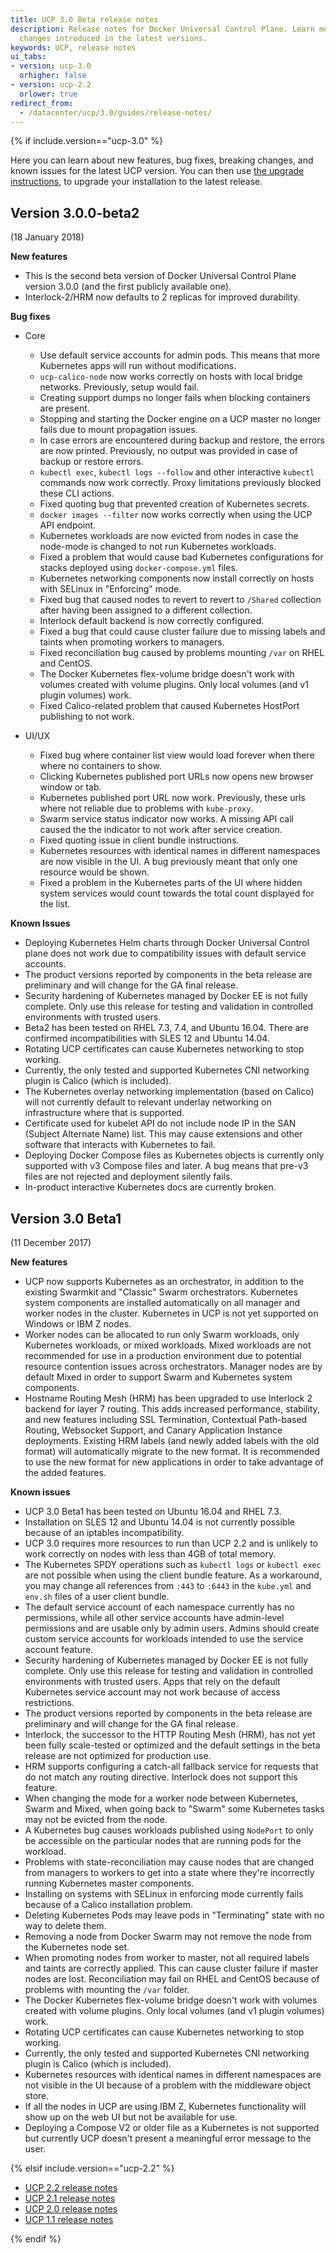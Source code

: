 ```yaml
---
title: UCP 3.0 Beta release notes
description: Release notes for Docker Universal Control Plane. Learn more about the
  changes introduced in the latest versions.
keywords: UCP, release notes
ui_tabs:
- version: ucp-3.0
  orhigher: false
- version: ucp-2.2
  orlower: true
redirect_from:
  - /datacenter/ucp/3.0/guides/release-notes/
---
```

{% if include.version=="ucp-3.0" %}

Here you can learn about new features, bug fixes, breaking changes, and
known issues for the latest UCP version.
You can then use [the upgrade instructions](admin/install/upgrade.md), to
upgrade your installation to the latest release.

## Version 3.0.0-beta2

(18 January 2018)

**New features**

* This is the second beta version of Docker Universal Control Plane version
  3.0.0 (and the first publicly available one).
* Interlock-2/HRM now defaults to 2 replicas for improved durability.

**Bug fixes**

* Core
  * Use default service accounts for admin pods. This means that more Kubernetes
  apps will run without modifications.
  * `ucp-calico-node` now works correctly on hosts with local bridge networks.
  Previously, setup would fail.
  * Creating support dumps no longer fails when blocking containers are present.
  * Stopping and starting the Docker engine on a UCP master no longer fails due
  to mount propagation issues.
  * In case errors are encountered during backup and restore, the errors are
  now printed. Previously, no output was provided in case of backup or restore
  errors.
  * `kubectl exec`, `kubectl logs --follow` and other interactive `kubectl`
  commands now work correctly. Proxy limitations previously blocked these CLI actions.
  * Fixed quoting bug that prevented creation of Kubernetes secrets.
  * `docker images --filter` now works correctly when using the UCP API endpoint.
  * Kubernetes workloads are now evicted from nodes in case the node-mode is
  changed to not run Kubernetes workloads.
  * Fixed a problem that would cause bad Kubernetes configurations for stacks
  deployed using `docker-compose.yml` files.
  * Kubernetes networking components now install correctly on hosts with SELinux
  in "Enforcing" mode.
  * Fixed bug that caused nodes to revert to revert to `/Shared` collection after
  having been assigned to a different collection.
  * Interlock default backend is now correctly configured.
  * Fixed a bug that could cause cluster failure due to missing labels and taints
  when promoting workers to managers.
  * Fixed reconciliation bug caused by problems mounting `/var` on RHEL and CentOS.
  * The Docker Kubernetes flex-volume bridge doesn't work with volumes created
  with volume plugins. Only local volumes (and v1 plugin volumes) work.
  * Fixed Calico-related problem that caused Kubernetes HostPort publishing to
  not work.

* UI/UX
  * Fixed bug where container list view would load forever when there where no
  containers to show.
  * Clicking Kubernetes published port URLs now opens new browser window or tab.
  * Kubernetes published port URL now work. Previously, these urls where not
  reliable due to problems with `kube-proxy`.
  * Swarm service status indicator now works. A missing API call caused the the
  indicator to not work after service creation.
  * Fixed quoting issue in client bundle instructions.
  * Kubernetes resources with identical names in different namespaces are now
  visible in the UI. A bug previously meant that only one resource would be shown.
  * Fixed a problem in the Kubernetes parts of the UI where hidden system
  services would count towards the total count displayed for the list.

**Known Issues**

* Deploying Kubernetes Helm charts through Docker Universal Control plane does
not work due to compatibility issues with default service accounts.
* The product versions reported by components in the beta release are preliminary
and will change for the GA final release.
* Security hardening of Kubernetes managed by Docker EE is not fully complete.
Only use this release for testing and validation in controlled environments with
trusted users.
* Beta2 has been tested on RHEL 7.3, 7.4, and Ubuntu 16.04. There are confirmed
incompatibilities with SLES 12 and Ubuntu 14.04.
* Rotating UCP certificates can cause Kubernetes networking to stop working.
* Currently, the only tested and supported Kubernetes CNI networking plugin is
Calico (which is included).
* The Kubernetes overlay networking implementation (based on Calico) will not
currently default to relevant underlay networking on infrastructure where that
is supported.
* Certificate used for kubelet API do not include node IP in the SAN
(Subject Alternate Name) list. This may cause extensions and other software that
interacts with Kubernetes to fail.
* Deploying Docker Compose files as Kubernetes objects is currently only
supported with v3 Compose files and later. A bug means that pre-v3 files are not
rejected and deployment silently fails.
* In-product interactive Kubernetes docs are currently broken.

## Version 3.0 Beta1

(11 December 2017)

**New features**

* UCP now supports Kubernetes as an orchestrator, in addition to the existing
Swarmkit and "Classic" Swarm orchestrators. Kubernetes system components are
installed automatically on all manager and worker nodes in the cluster.
Kubernetes in UCP is not yet supported on Windows or IBM Z nodes.
* Worker nodes can be allocated to run only Swarm workloads, only Kubernetes
workloads, or mixed workloads. Mixed workloads are not recommended for use in
a production environment due to potential resource contention issues across
orchestrators. Manager nodes are by default Mixed in order to support Swarm
and Kubernetes system components.
* Hostname Routing Mesh (HRM) has been upgraded to use Interlock 2 backend for
layer 7 routing. This adds increased performance, stability, and new features
including SSL Termination, Contextual Path-based Routing, Websocket Support,
and Canary Application Instance deployments. Existing HRM labels (and newly
added labels with the old format) will automatically migrate to the new format.
It is recommended to use the new format for new applications in order to take
advantage of the added features.

**Known issues**

* UCP 3.0 Beta1 has been tested on Ubuntu 16.04 and RHEL 7.3.
* Installation on SLES 12 and Ubuntu 14.04 is not currently possible because of
an iptables incompatibility.
* UCP 3.0 requires more resources to run than UCP 2.2 and is unlikely to work
correctly on nodes with less than 4GB of total memory.
* The Kubernetes SPDY operations such as `kubectl logs` or `kubectl exec` are
not possible when using the client bundle feature. As a workaround, you may
change all references from `:443` to `:6443` in the `kube.yml` and `env.sh`
files of a user client bundle.
* The default service account of each namespace currently has no permissions,
while all other service accounts have admin-level permissions and are usable
only by admin users.  Admins should create custom service accounts for workloads
intended to use the service account feature.
* Security hardening of Kubernetes managed by Docker EE is not fully complete.
Only use this release for testing and validation in controlled environments with
trusted users. Apps that rely on the default Kubernetes service account may not
work because of access restrictions.
* The product versions reported by components in the beta release are
preliminary and will change for the GA final release.
* Interlock, the successor to the HTTP Routing Mesh (HRM), has not yet been
fully scale-tested or optimized and the default settings in the beta release
are not optimized for production use.
* HRM supports configuring a catch-all fallback service for requests that do
not match any routing directive. Interlock does not support this feature.
* When changing the mode for a worker node between Kubernetes, Swarm and Mixed,
when going back to "Swarm" some Kubernetes tasks may not be evicted from the
node.
* A Kubernetes bug causes workloads published using `NodePort` to only be
accessible on the particular nodes that are running pods for the workload.
* Problems with state-reconciliation may cause nodes that are changed from
managers to workers to get into a state where they're incorrectly running
Kubernetes master components.
* Installing on systems with SELinux in enforcing mode currently fails because
of a Calico installation problem.
* Deleting Kubernetes Pods may leave pods in "Terminating" state with no way
to delete them.
* Removing a node from Docker Swarm may not remove the node from the Kubernetes
node set.
* When promoting nodes from worker to master, not all required labels and taints
are correctly applied. This can cause cluster failure if master nodes are lost.
Reconciliation may fail on RHEL and CentOS because of problems with mounting the
`/var` folder.
* The Docker Kubernetes flex-volume bridge doesn't work with volumes created
with volume plugins. Only local volumes (and v1 plugin volumes) work.
* Rotating UCP certificates can cause Kubernetes networking to stop working.
* Currently, the only tested and supported Kubernetes CNI networking plugin is
Calico (which is included).
* Kubernetes resources with identical names in different namespaces are not
visible in the UI because of a problem with the middleware object store.
* If all the nodes in UCP are using IBM Z, Kubernetes functionality will show
up on the web UI but not be available for use.
* Deploying a Compose V2 or older file as a Kubernetes is not supported but
currently UCP doesn't present a meaningful error message to the user.

{% elsif include.version=="ucp-2.2" %}

- [UCP 2.2 release notes](/datacenter/ucp/2.2/guides/release-notes.md)
- [UCP 2.1 release notes](/datacenter/ucp/2.1/guides/release-notes/index.md)
- [UCP 2.0 release notes](/datacenter/ucp/2.0/guides/release-notes.md)
- [UCP 1.1 release notes](/datacenter/ucp/1.1/release_notes.md)

{% endif %}
